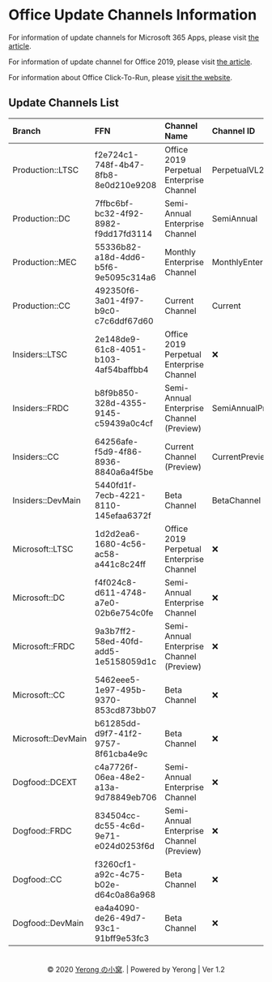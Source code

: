 # Office Update Channels Information

For information of update channels for Microsoft 365 Apps, please visit [the article](https://docs.microsoft.com/en-us/deployoffice/overview-update-channels).

For information of update channel for Office 2019, please visit [the article](https://docs.microsoft.com/en-us/deployoffice/office2019/update#update-channel-for-office-2019).

For information about Office Click-To-Run, please [visit the website](https://mrodevicemgr.officeapps.live.com/mrodevicemgrsvc/api/v2/C2RReleaseData).

## Update Channels List

| Branch | FFN | Channel Name | Channel ID | Last Verification |
| :---- | :---- | :---- | :--- | :---: |
Production::LTSC | f2e724c1-748f-4b47-8fb8-8e0d210e9208 | Office 2019 Perpetual Enterprise Channel | PerpetualVL2019 | 08/05/2020 |
Production::DC | 7ffbc6bf-bc32-4f92-8982-f9dd17fd3114 | Semi-Annual Enterprise Channel | SemiAnnual | 08/05/2020 |
Production::MEC | 55336b82-a18d-4dd6-b5f6-9e5095c314a6 | Monthly Enterprise Channel | MonthlyEnterprise | 08/05/2020 |
Production::CC | 492350f6-3a01-4f97-b9c0-c7c6ddf67d60 | Current Channel | Current | 08/05/2020 |
Insiders::LTSC | 2e148de9-61c8-4051-b103-4af54baffbb4 | Office 2019 Perpetual Enterprise Channel | ❌ | 05/28/2020 |
Insiders::FRDC | b8f9b850-328d-4355-9145-c59439a0c4cf | Semi-Annual Enterprise Channel (Preview) | SemiAnnualPreview | 08/05/2020 |
Insiders::CC | 64256afe-f5d9-4f86-8936-8840a6a4f5be | Current Channel (Preview) | CurrentPreview | 08/05/2020 |
Insiders::DevMain | 5440fd1f-7ecb-4221-8110-145efaa6372f | Beta Channel | BetaChannel | 08/05/2020 |
Microsoft::LTSC | 1d2d2ea6-1680-4c56-ac58-a441c8c24ff | Office 2019 Perpetual Enterprise Channel | ❌ | 05/28/2020 |
Microsoft::DC | f4f024c8-d611-4748-a7e0-02b6e754c0fe | Semi-Annual Enterprise Channel | ❌ | 08/05/2020 |
Microsoft::FRDC | 9a3b7ff2-58ed-40fd-add5-1e5158059d1c | Semi-Annual Enterprise Channel (Preview) | ❌ | 08/05/2020 |
Microsoft::CC | 5462eee5-1e97-495b-9370-853cd873bb07 | Beta Channel | ❌ | 08/05/2020 |
Microsoft::DevMain | b61285dd-d9f7-41f2-9757-8f61cba4e9c | Beta Channel | ❌ | 08/05/2020 |
Dogfood::DCEXT | c4a7726f-06ea-48e2-a13a-9d78849eb706 | Semi-Annual Enterprise Channel | ❌ | 05/28/2020 |
Dogfood::FRDC | 834504cc-dc55-4c6d-9e71-e024d0253f6d | Semi-Annual Enterprise Channel (Preview) | ❌ | 05/28/2020 |
Dogfood::CC | f3260cf1-a92c-4c75-b02e-d64c0a86a968 | Beta Channel | ❌ | 08/05/2020 |
Dogfood::DevMain | ea4a4090-de26-49d7-93c1-91bff9e53fc3 | Beta Channel | ❌ | 08/05/2020 |

<center>　</center>
<center>© 2020 <a href="https://www.coolhub.top" target="_blank">Yerong の小窝</a>. | Powered by Yerong | Ver 1.2</center>
